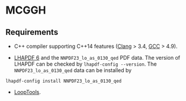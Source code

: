 # MCGGH

## Requirements

* C++ compiler supporting C++14 features ([Clang](http://clang.llvm.org/cxx_status.html) > 3.4, [GCC](https://gcc.gnu.org/projects/cxx-status.html) > 4.9).

* [LHAPDF 6](http://lhapdf.hepforge.org/) and the `NNPDF23_lo_as_0130_qed` PDF data. The version of LHAPDF can be checked by `lhapdf-config --version`. The `NNPDF23_lo_as_0130_qed` data can be installed by

``` shell
lhapdf-config install NNPDF23_lo_as_0130_qed
```

* [LoopTools](http://www.feynarts.de/looptools/).
